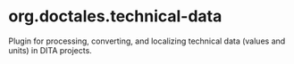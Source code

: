 # org.doctales.technical-data
Plugin for processing, converting, and localizing technical data (values and units) in DITA projects.
